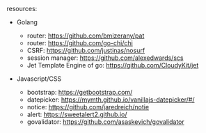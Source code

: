 resources:
- Golang
  - router: https://github.com/bmizerany/pat
  - router: https://github.com/go-chi/chi
  - CSRF: https://github.com/justinas/nosurf
  - session manager: https://github.com/alexedwards/scs
  - Jet Template Engine of go: https://github.com/CloudyKit/jet

- Javascript/CSS
  - bootstrap: https://getbootstrap.com/
  - datepicker: https://mymth.github.io/vanillajs-datepicker/#/
  - notice: https://github.com/jaredreich/notie
  - alert: https://sweetalert2.github.io/
  - govalidator: https://github.com/asaskevich/govalidator
